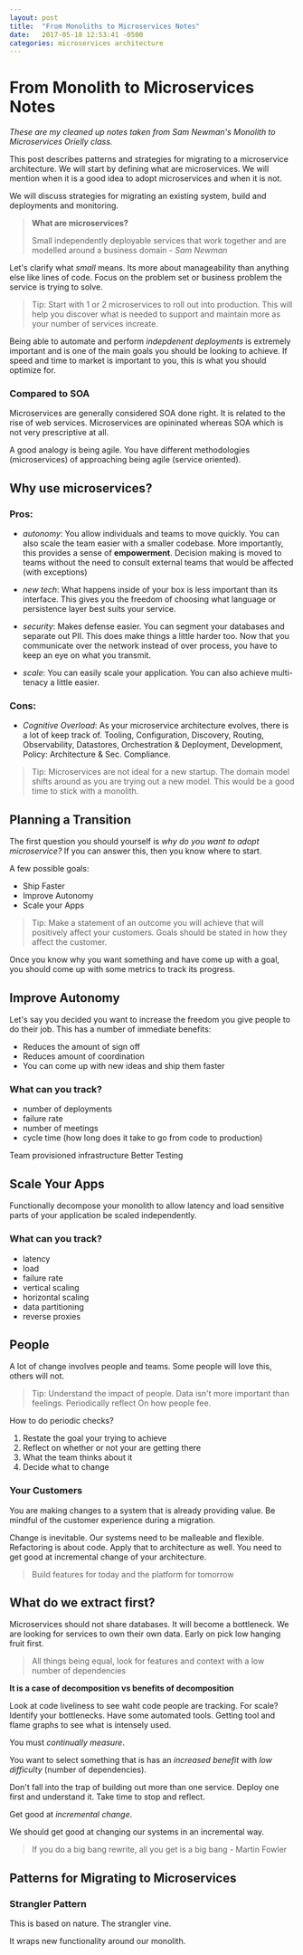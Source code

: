 ```yaml
---
layout: post
title:  "From Monoliths to Microservices Notes"
date:   2017-05-18 12:53:41 -0500
categories: microservices architecture
---
```


# From Monolith to Microservices Notes

_These are my cleaned up notes taken from Sam Newman's Monolith to Microservices Orielly class._

This post describes patterns and strategies for migrating to a microservice architecture. We will
start by defining what are microservices. We will mention when it is a good idea to adopt microservices
and when it is not.

We will discuss strategies for migrating an existing system, build and deployments and monitoring.


>
> **What are microservices?**
>
> Small independently deployable services that work together and 
> are modelled around a business domain - _Sam Newman_
> 

Let's clarify what _small_ means. Its more about manageability than anything else like 
lines of code. Focus on the problem set or business problem the service is trying to solve.

>
> Tip: Start with 1 or 2 microservices to roll out into production. This will help you discover
>      what is needed to support and maintain more as your number of services increate.
>

Being able to automate and perform _indepdenent deployments_ is extremely important and is one
of the main goals you should be looking to achieve. If speed and time to market is important to 
you, this is what you should optimize for.

### Compared to SOA
Microservices are generally considered SOA done right. It is related to the rise of web services.
Microservices are opininated whereas SOA which is not very prescriptive at all.

A good analogy is being agile. You have different methodologies (microservices) of approaching being agile (service oriented).


## Why use microservices?

### Pros:

 * _autonomy_: You allow individuals and teams to move quickly. You can also scale the team easier with a smaller codebase. More importantly, this provides
               a sense of __empowerment__. Decision making is moved to teams without the need to consult external teams that would be affected (with exceptions)

 * _new tech_: What happens inside of your box is less important than its interface. This gives you the freedom of choosing what language or persistence layer best suits your
               service.

 * _security_: Makes defense easier. You can segment your databases and separate out PII. This does make things a little harder too. Now that you communicate over the
               network instead of over process, you have to keep an eye on what you transmit.

 * _scale_: You can easily scale your application. You can also achieve multi-tenacy a little easier.

### Cons:
 
 * _Cognitive Overload_: As your microservice architecture evolves, there is a lot of keep track of. Tooling, Configuration, Discovery, Routing, Observability,
                         Datastores, Orchestration & Deployment, Development, Policy: Architecture & Sec. Compliance.

>
> Tip: Microservices are not ideal for a new startup. The domain model shifts around as you are trying out a new model. This would be a good time to stick with
>     a monolith.
>

## Planning a Transition

The first question you should yourself is _why do you want to adopt microservice?_ If you can answer this, then you know where to start.

A few possible goals:

 * Ship Faster
 * Improve Autonomy
 * Scale your Apps

>
> Tip: Make a statement of an outcome you will achieve that will positively affect your customers. Goals should 
>      be stated in how they affect the customer.
>

Once you know why you want something and have come up with a goal, you should come up with some metrics to track its progress.

## Improve Autonomy

Let's say you decided you want to increase the freedom you give people to do their job. This has a number of immediate benefits:
 * Reduces the amount of sign off
 * Reduces amount of coordination
 * You can come up with new ideas and ship them faster

### What can you track?
 * number of deployments
 * failure rate
 * number of meetings
 * cycle time (how long does it take to go from code to production)

Team provisioned infrastructure
Better Testing

## Scale Your Apps

Functionally decompose your monolith to allow latency and load sensitive parts of your application be scaled independently.

### What can you track?

 * latency
 * load
 * failure rate
 * vertical scaling
 * horizontal scaling
 * data partitioning
 * reverse proxies

## People

A lot of change involves people and teams. Some people will love this, others will not.

>
> Tip: Understand the impact of people. Data isn't more important than feelings. Periodically reflect
>      On how people fee.

How to do periodic checks?

 1) Restate the goal your trying to achieve
 1) Reflect on whether or not your are getting there
 1) What the team thinks about it
 1) Decide what to change


### Your Customers
You are making changes to a system that is already providing value. Be mindful of the customer experience during a migration.

Change is inevitable. Our systems need to be malleable and flexible. Refactoring is about code. Apply that to architecture as well.
You need to get good at incremental change of your architecture.

>
> Build features for today and the platform for tomorrow
>

## What do we extract first?

Microservices should not share databases. It will become a bottleneck. We are looking for services to own their own data. 
Early on pick low hanging fruit first.

> All things being equal, look for features and context with a low number of dependencies

__It is a case of decomposition vs benefits of decomposition__

Look at code liveliness to see waht code people are tracking. For scale? Identify your bottlenecks. Have 
some automated tools. Getting tool and flame graphs to see what is intensely used.

You must _continually measure_.

You want to select something that is has an _increased benefit_ with _low difficulty_ (number of dependencies).

Don't fall into the trap of building out more than one service. Deploy one first and understand it. Take time
to stop and reflect.

Get good at _incremental change_.

We should get good at changing our systems in an incremental way.

>
> If you do a big bang rewrite, all you get is a big bang - Martin Fowler
>

## Patterns for Migrating to Microservices

### Strangler Pattern

This is based on nature. The strangler vine.

It wraps new functionality around our monolith.

